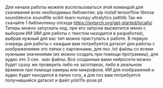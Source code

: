 Для начала работы можете воспользоваться этой командой для скачивания всех необходимых библиотек: pip install tensorflow librosa sounddevice soundfile scikit-learn numpy ultralytics pathlib Так же скачайте 1 библиотекку отсюда https://pytorch.org/get-started/locally/ Теперь можно запускать код, при его запуске высветится меню с выбором ИИ (ИИ для работы с текстом находится в разработке), выбрав нужный для вас тип можно приступать к работе. В первую очередь для работы с каждым вам потребуется датасет для работы с изображениями это папки с картинками, для поз .txt файлы со всеми нужными значениями (их можно создать при помощи программы), для аудио это 3 сек. .wav файлы. Все созданные вами нейросети можно будет сразу же проверить либо на заготовках, либо в реальном времени при помощи камеры или микрофона. ИИ для изображений и аудио будет находится в папке runs, а для поз вам потребуется получившийся датасет и файл yolo11s-pose.pt
